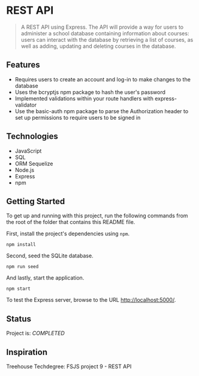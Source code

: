 # REST API

> A REST API using Express. The API will provide a way for users to administer a school database containing information about courses: users can interact with the database by retrieving a list of courses, as well as adding, updating and deleting courses in the database.

## Features

* Requires users to create an account and log-in to make changes to the database
* Uses the bcryptjs npm package to hash the user's password
* Implemented validations within your route handlers with express-validator
* Use the basic-auth npm package to parse the Authorization header to set up permissions to require users to be signed in

## Technologies

* JavaScript
* SQL
* ORM Sequelize
* Node.js
* Express
* npm

## Getting Started

To get up and running with this project, run the following commands from the root of the folder that contains this README file.

First, install the project's dependencies using `npm`.

```
npm install

```

Second, seed the SQLite database.

```
npm run seed
```

And lastly, start the application.

```
npm start
```

To test the Express server, browse to the URL [http://localhost:5000/](http://localhost:5000/).

## Status

Project is: _COMPLETED_

## Inspiration

Treehouse Techdegree: FSJS project 9 - REST API
